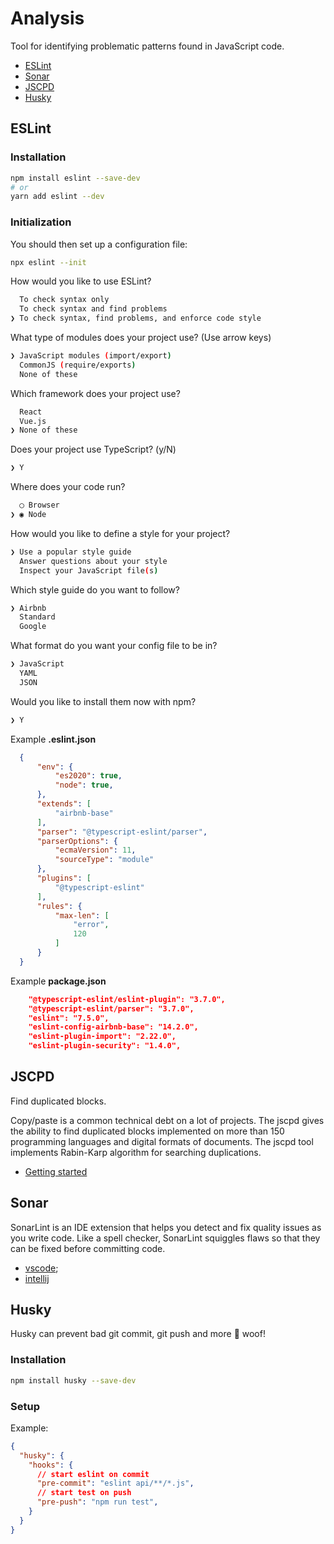 # Analysis

Tool for identifying problematic patterns found in JavaScript code.

- [ESLint](https://eslint.org/)
- [Sonar](https://www.sonarlint.org/)
- [JSCPD](https://github.com/kucherenko/jscpd/tree/master/packages/jscpd)
- [Husky](https://www.npmjs.com/package/husky)

## ESLint

### Installation

```bash
npm install eslint --save-dev
# or
yarn add eslint --dev
```

### Initialization

You should then set up a configuration file:

```bash
npx eslint --init
```

How would you like to use ESLint?

```bash
  To check syntax only
  To check syntax and find problems
❯ To check syntax, find problems, and enforce code style
```

What type of modules does your project use? (Use arrow keys)

```bash
❯ JavaScript modules (import/export)
  CommonJS (require/exports)
  None of these
```

Which framework does your project use?

```bash
  React
  Vue.js
❯ None of these
```

Does your project use TypeScript? (y/N)

``` bash
❯ Y
```

Where does your code run?

```bash
  ◯ Browser
❯ ◉ Node
```

How would you like to define a style for your project?

```bash
❯ Use a popular style guide
  Answer questions about your style
  Inspect your JavaScript file(s)
```

Which style guide do you want to follow?

```bash
❯ Airbnb
  Standard
  Google
```

What format do you want your config file to be in?

```bash
❯ JavaScript
  YAML
  JSON
```

Would you like to install them now with npm?

```bash
❯ Y
```

Example **.eslint.json**

```json
  {
      "env": {
          "es2020": true,
          "node": true,
      },
      "extends": [
          "airbnb-base"
      ],
      "parser": "@typescript-eslint/parser",
      "parserOptions": {
          "ecmaVersion": 11,
          "sourceType": "module"
      },
      "plugins": [
          "@typescript-eslint"
      ],
      "rules": {
          "max-len": [
              "error",
              120
          ]
      }
  }
```

Example **package.json**

```package.json
    "@typescript-eslint/eslint-plugin": "3.7.0",
    "@typescript-eslint/parser": "3.7.0",
    "eslint": "7.5.0",
    "eslint-config-airbnb-base": "14.2.0",
    "eslint-plugin-import": "2.22.0",
    "eslint-plugin-security": "1.4.0",
```

## JSCPD

Find duplicated blocks.

Copy/paste is a common technical debt on a lot of projects. The jscpd gives the ability to find duplicated blocks implemented on more than 150 programming languages and digital formats of documents. The jscpd tool implements Rabin-Karp algorithm for searching duplications.

- [Getting started](https://github.com/kucherenko/jscpd/tree/master/packages/jscpd#getting-started)

## Sonar

SonarLint is an IDE extension that helps you detect and fix quality issues as you write code.
Like a spell checker, SonarLint squiggles flaws so that they can be fixed before committing code.

- [vscode](https://www.sonarlint.org/vscode/);
- [intellij](https://www.sonarlint.org/intellij/)

## Husky

Husky can prevent bad git commit, git push and more 🐶 woof!

### Installation

```bash
npm install husky --save-dev
```

### Setup

Example:

```package.json
{
  "husky": {
    "hooks": {
      // start eslint on commit
      "pre-commit": "eslint api/**/*.js",
      // start test on push
      "pre-push": "npm run test",
    }
  }
}
```
